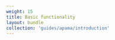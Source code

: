 ```yaml
---
weight: 15
title: Basic functionality
layout: bundle
collection: 'guides/apama/introduction'
---
```



